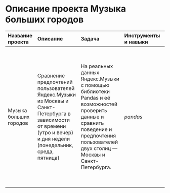 # Описание проекта Музыка больших городов

| Название проекта | Описание | Задача | Инструменты и навыки | Статус | Вывод |
| :---------------------- | :---------------------- | :---------------------- | :---------------------- | :---------------------- | :---------------------- |
| Музыка больших городов | Сравнение предпочтений пользователей Яндекс.Музыки из Москвы и Санкт-Петербурга в зависимости от времени (утро и вечер) и дня недели (понедельник, среда, пятница)| На реальных данных Яндекс.Музыки c помощью библиотеки Pandas и её возможностей проверить данные и сравнить поведение и предпочтения пользователей двух столиц — Москвы и Санкт-Петербурга.| *pandas* | Завершон | Поп-музыка — самый популярный жанр в Москве, как и предполагала гипотеза. Более того, в топ-10 жанров встречается близкий жанр — русская популярная музыка. Вопреки ожиданиям, рэп одинаково популярен в Москве и Петербурге.|
